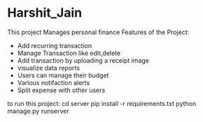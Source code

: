# Harshit_Jain

This project Manages personal finance
Features of the Project:

* Add recurring transaction
* Manage Transaction like edit,delete
* Add transaction by uploading a receipt image
* visualize data reports
* Users can manage their budget
* Various notifaction alerts
* Split expense with other users


to run this project:
cd server
pip install -r requirements.txt
python manage.py runserver

